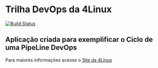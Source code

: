 # Trilha DevOps da 4Linux

<!-- Altere a Flag abaixo com sua URL do Travis -->
[![Build Status](https://travis-ci.com/elvikalinoski/DevOpsLab-HelloWorld.svg?branch=master)](https://travis-ci.com/elvikalinoski/DevOpsLab-HelloWorld)

## Aplicação criada para exemplificar o Ciclo de uma PipeLine DevOps


Para maiores informações acesse o [Site da 4Linux](https://www.4linux.com.br/cursos/devops)
